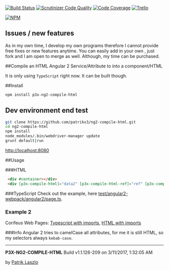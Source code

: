 [//]: #@corifeus-header


[![Build Status](https://travis-ci.org/patrikx3/ng2-compile-html.svg?branch=master)](https://travis-ci.org/patrikx3/ng2-compile-html)
[![Scrutinizer Code Quality](https://scrutinizer-ci.com/g/patrikx3/ng2-compile-html/badges/quality-score.png?b=master)](https://scrutinizer-ci.com/g/patrikx3/ng2-compile-html/?branch=master)
[![Code Coverage](https://scrutinizer-ci.com/g/patrikx3/ng2-compile-html/badges/coverage.png?b=master)](https://scrutinizer-ci.com/g/patrikx3/ng2-compile-html/?branch=master)  [![Trello](https://img.shields.io/badge/Trello-p3x-026aa7.svg)](https://trello.com/b/gqKHzZGy/p3x)

[![NPM](https://nodei.co/npm/p3x-ng2-compile-html.png?downloads=true&downloadRank=true&stars=true)](https://nodei.co/npm/p3x-ng2-compile-html/)


[//]: #corifeus-header:end

## Issues / new features
As in my own time, I develop my own programs therefore I cannot provide free fixes or new features anytime. You can easily add in your own , just fork and I am open to merge as well.  Although, my time can be purchased.

##Compile an HTML Angular 2 Service/Attribute to into a component/HTML

It is only using ```TypeScript``` right now. It can be built though.

##Install
  
```bash
npm install p3x-ng2-compile-html
```

## Dev environment end test
   
```bash
git clone https://github.com/patrikx3/ng2-compile-html.git
cd ng2-compile-html
npm install
node_modules/.bin/webdriver-manager update
grunt default|run
```

[http://localhost:8080](http://localhost:8080)

##Usage

###HTML
  
```html
 <div #container></div>
 <div [p3x-compile-html]="data2" [p3x-compile-html-ref]="ref" [p3x-compile-html-imports]="importsLikeMaterialEtc"></div>
```

###TypeScript
Check out the example, here [test/angular2-webpack/angular2/page.ts](test/angular2-webpack/angular2/page.ts).

### Example 2
Corifeus Web Pages: [Typescript with imports](https://github.com/patrikx3/corifeus-web-pages/blob/master/src/angular2/layout/cory-page.ts), [HTML with imports](https://github.com/patrikx3/corifeus-web-pages/blob/master/src/angular2/layout/cory-page.html)

###Info
Angular 2 tries to camelCase all attributes, for me it is still HTML, so my selectors always ```kebab-case```.



[//]: #@corifeus-footer


---
**P3X-NG2-COMPILE-HTML** Build v1.1.126-209 on 3/11/2017, 1:32:05 AM
 
by [Patrik Laszlo](http://patrikx3.tk)



[//]: #@corifeus-footer:end

